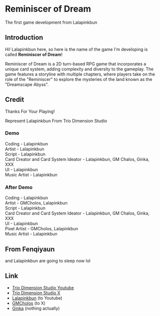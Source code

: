 # Reminiscer of Dream
The first game development from Lalapinkbun

## Introduction
Hi! Lalapinkbun here, so here is the name of the game I'm developing is called **Reminiscer of Dream**!

Reminiscer of Dream is a 2D turn-based RPG game that incorporates a unique card system, adding complexity and diversity to the gameplay. The game features a storyline with multiple chapters, where players take on the role of the "Reminiscer" to explore the mysteries of the land known as the "Dreamscape Abyss".

## Credit
Thanks For Your Playing!

Represent
Lalapinkbun From Trio Dimension Studio

### Demo
Coding - Lalapinkbun <br/>
Artist - Lalapinkbun <br/>
Script - Lalapinkbun <br/>
Card Creator and Card System Ideator - Lalapinkbun, GM Chalos, Ginka, XXX <br/>
UI - Lalapinkbun <br/>
Music Artist - Lalapinkbun <br/>

### After Demo
Coding - Lalapinkbun <br/>
Artist - GMCholos, Lalapinkbun <br/>
Script - Lalapinkbun <br/>
Card Creator and Card System Ideator - Lalapinkbun, GM Chalos, Ginka, XXX <br/>
UI - Lalapinkbun <br/>
Pixel Artist - GMCholos, Lalapinkbun <br/>
Music Artist - Lalapinkbun <br/>

## From Fenqiyaun
and Lalapinkbun are going to sleep now lol

## Link
- [Trio Dimension Studio Youtube](https://www.youtube.com/@TrioDimensionStudioOfficial) <br/>
- [Trio Dimension Studio X](https://x.com/TrioDimension) <br/>
- [Lalapinkbun](https://www.youtube.com/@lalapinkbun) (to Youtube) <br/>
- [GMCholos](https://x.com/JustTurbo02) (to X) <br/>
- [Ginka]() (nothing actually) <br/>

